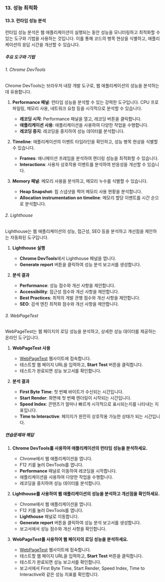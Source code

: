 ### 13. 성능 최적화

#### 13.3. 런타임 성능 분석

런타임 성능 분석은 웹 애플리케이션이 실행되는 동안 성능을 모니터링하고 최적화할 수 있는 도구와 기법을 사용하는 것입니다. 이를 통해 코드의 병목 현상을 식별하고, 애플리케이션의 응답 시간을 개선할 수 있습니다.

##### 주요 도구와 기법

###### 1. Chrome DevTools

Chrome DevTools는 브라우저 내장 개발 도구로, 웹 애플리케이션의 성능을 분석하는 데 유용합니다.

1. **Performance 패널**: 런타임 성능을 분석할 수 있는 강력한 도구입니다. CPU 프로파일링, 메모리 사용, 네트워크 요청 등을 시각적으로 분석할 수 있습니다.

   - **레코딩 시작**: Performance 패널을 열고, 레코딩 버튼을 클릭합니다.
   - **애플리케이션 사용**: 애플리케이션을 사용하여 다양한 작업을 수행합니다.
   - **레코딩 중지**: 레코딩을 중지하여 성능 데이터를 분석합니다.

2. **Timeline**: 애플리케이션의 이벤트 타임라인을 확인하고, 성능 병목 현상을 식별할 수 있습니다.

   - **Frames**: 애니메이션 프레임을 분석하여 렌더링 성능을 최적화할 수 있습니다.
   - **Interactions**: 사용자 상호작용 이벤트를 분석하여 반응성을 개선할 수 있습니다.

3. **Memory 패널**: 메모리 사용을 분석하고, 메모리 누수를 식별할 수 있습니다.

   - **Heap Snapshot**: 힙 스냅샷을 찍어 메모리 사용 현황을 분석합니다.
   - **Allocation instrumentation on timeline**: 메모리 할당 이벤트를 시간 순으로 분석합니다.

###### 2. Lighthouse

Lighthouse는 웹 애플리케이션의 성능, 접근성, SEO 등을 분석하고 개선점을 제안하는 자동화된 도구입니다.

1. **Lighthouse 실행**

   - **Chrome DevTools**에서 Lighthouse 패널을 엽니다.
   - **Generate report** 버튼을 클릭하여 성능 분석 보고서를 생성합니다.

2. **분석 결과**

   - **Performance**: 성능 점수와 개선 사항을 제안합니다.
   - **Accessibility**: 접근성 점수와 개선 사항을 제안합니다.
   - **Best Practices**: 최적의 개발 관행 점수와 개선 사항을 제안합니다.
   - **SEO**: 검색 엔진 최적화 점수와 개선 사항을 제안합니다.

###### 3. WebPageTest

WebPageTest는 웹 페이지의 로딩 성능을 분석하고, 상세한 성능 데이터를 제공하는 온라인 도구입니다.

1. **WebPageTest 사용**

   - [WebPageTest](https://www.webpagetest.org/) 웹사이트에 접속합니다.
   - 테스트할 웹 페이지 URL을 입력하고, **Start Test** 버튼을 클릭합니다.
   - 테스트가 완료되면 성능 보고서를 확인합니다.

2. **분석 결과**

   - **First Byte Time**: 첫 번째 바이트가 수신되는 시간입니다.
   - **Start Render**: 화면에 첫 번째 렌더링이 시작되는 시간입니다.
   - **Speed Index**: 콘텐츠가 얼마나 빠르게 시각적으로 표시되는지를 나타내는 지표입니다.
   - **Time to Interactive**: 페이지가 완전히 상호작용 가능한 상태가 되는 시간입니다.

##### 연습문제와 해답

1. **Chrome DevTools를 사용하여 애플리케이션의 런타임 성능을 분석하세요.**

   - Chrome에서 웹 애플리케이션을 엽니다.
   - F12 키를 눌러 DevTools를 엽니다.
   - **Performance** 패널로 이동하여 레코딩을 시작합니다.
   - 애플리케이션을 사용하여 다양한 작업을 수행합니다.
   - 레코딩을 중지하여 성능 데이터를 분석합니다.

2. **Lighthouse를 사용하여 웹 애플리케이션의 성능을 분석하고 개선점을 확인하세요.**

   - Chrome에서 웹 애플리케이션을 엽니다.
   - F12 키를 눌러 DevTools를 엽니다.
   - **Lighthouse** 패널로 이동합니다.
   - **Generate report** 버튼을 클릭하여 성능 분석 보고서를 생성합니다.
   - 보고서에서 성능 점수와 개선 사항을 확인합니다.

3. **WebPageTest를 사용하여 웹 페이지의 로딩 성능을 분석하세요.**

   - [WebPageTest](https://www.webpagetest.org/) 웹사이트에 접속합니다.
   - 테스트할 웹 페이지 URL을 입력하고, **Start Test** 버튼을 클릭합니다.
   - 테스트가 완료되면 성능 보고서를 확인합니다.
   - 보고서에서 First Byte Time, Start Render, Speed Index, Time to Interactive와 같은 성능 지표를 확인합니다.
